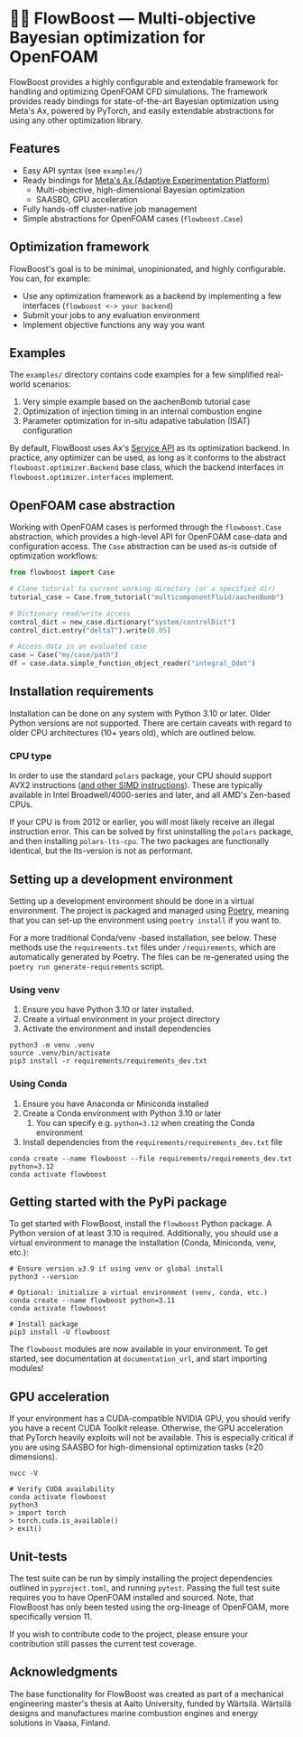 # 🏄‍♂️ FlowBoost — Multi-objective Bayesian optimization for OpenFOAM
FlowBoost provides a highly configurable and extendable framework for handling and optimizing OpenFOAM CFD simulations. The framework provides ready bindings for state-of-the-art Bayesian optimization using Meta's Ax, powered by PyTorch, and easily extendable abstractions for using any other optimization library.

## Features
- Easy API syntax (see `examples/`)
- Ready bindings for [Meta's Ax (Adaptive Experimentation Platform)](https://ax.dev/)
  - Multi-objective, high-dimensional Bayesian optimization
  - SAASBO, GPU acceleration
- Fully hands-off cluster-native job management
- Simple abstractions for OpenFOAM cases (`flowboost.Case`)

## Optimization framework
FlowBoost's goal is to be minimal, unopinionated, and highly configurable. You can, for example:
- Use any optimization framework as a backend by implementing a few interfaces (`flowboost <-> your backend`)
- Submit your jobs to any evaluation environment
- Implement objective functions any way you want

## Examples
The `examples/` directory contains code examples for a few simplified real-world scenarios:

1) Very simple example based on the aachenBomb tutorial case
2) Optimization of injection timing in an internal combustion engine
3) Parameter optimization for in-situ adapative tabulation (ISAT) configuration

By default, FlowBoost uses Ax's [Service API](https://ax.dev/tutorials/gpei_hartmann_service.html) as its optimization backend. In practice, any optimizer can be used, as long as it conforms to the abstract `flowboost.optimizer.Backend` base class, which the backend interfaces in `flowboost.optimizer.interfaces` implement.

## OpenFOAM case abstraction
Working with OpenFOAM cases is performed through the `flowboost.Case` abstraction, which provides a high-level API for OpenFOAM case-data and configuration access. The `Case` abstraction can be used as-is outside of optimization workflows:

```python
from flowboost import Case

# Clone tutorial to current working directory (or a specified dir)
tutorial_case = Case.from_tutorial("multicomponentFluid/aachenBomb")

# Dictionary read/write access
control_dict = new_case.dictionary("system/controlDict")
control_dict.entry("deltaT").write(0.05)

# Access data in an evaluated case
case = Case("my/case/path")
df = case.data.simple_function_object_reader("integral_Qdot")
```

## Installation requirements
Installation can be done on any system with Python 3.10 or later. Older Python versions are not supported. There are certain caveats with regard to older CPU architectures (10+ years old), which are outlined below.

### CPU type
In order to use the standard `polars` package, your CPU should support AVX2 instructions ([and other SIMD instructions](https://github.com/pola-rs/polars/blob/78dc62851a13b87dc751a627e1e96ba1bf1549ee/py-polars/polars/_cpu_check.py)). These are typically available in Intel Broadwell/4000-series and later, and all AMD's Zen-based CPUs.

If your CPU is from 2012 or earlier, you will most likely receive an illegal instruction error. This can be solved by first uninstalling the `polars` package, and then installing `polars-lts-cpu`. The two packages are functionally identical, but the lts-version is not as performant.

## Setting up a development environment
Setting up a development environment should be done in a virtual environment. The project is packaged and managed using [Poetry](https://python-poetry.org/), meaning that you can set-up the environment using `poetry install` if you want to.

For a more traditional Conda/venv -based installation, see below. These methods use the `requirements.txt` files under `/requirements`, which are automatically generated by Poetry. The files can be re-generated using the `poetry run generate-requirements` script.

### Using venv
1. Ensure you have Python 3.10 or later installed.
2. Create a virtual environment in your project directory
3. Activate the environment and install dependencies

```shell
python3 -m venv .venv
source .venv/bin/activate
pip3 install -r requirements/requirements_dev.txt
```

### Using Conda
1. Ensure you have Anaconda or Miniconda installed
2. Create a Conda environment with Python 3.10 or later
   1. You can specify e.g. `python=3.12` when creating the Conda environment
3. Install dependencies from the `requirements/requirements_dev.txt` file

```shell
conda create --name flowboost --file requirements/requirements_dev.txt python=3.12
conda activate flowboost
```

## Getting started with the PyPi package
To get started with FlowBoost, install the `flowboost` Python package. A Python version of at least 3.10 is required. Additionally, you should use a virtual environment to manage the installation (Conda, Miniconda, venv, etc.):

```shell
# Ensure version ≥3.9 if using venv or global install
python3 --version

# Optional: initialize a virtual environment (venv, conda, etc.)
conda create --name flowboost python=3.11
conda activate flowboost

# Install package
pip3 install -U flowboost
```

The `flowboost` modules are now available in your environment. To get started, see documentation at `documentation_url`, and start importing modules!

## GPU acceleration
If your environment has a CUDA-compatible NVIDIA GPU, you should verify you have a recent CUDA Toolkit release. Otherwise, the GPU acceleration that PyTorch heavily exploits will not be available. This is especially critical if you are using SAASBO for high-dimensional optimization tasks (≥20 dimensions).

```shell
nvcc -V

# Verify CUDA availability
conda activate flowboost
python3
> import torch
> torch.cuda.is_available()
> exit()
```

## Unit-tests
The test suite can be run by simply installing the project dependencies outlined in `pyproject.toml`, and running `pytest`. Passing the full test suite requires you to have OpenFOAM installed and sourced. Note, that FlowBoost has only been tested using the org-lineage of OpenFOAM, more specifically version 11.

If you wish to contribute code to the project, please ensure your contribution still passes the current test coverage.

## Acknowledgments
The base functionality for FlowBoost was created as part of a mechanical engineering master's thesis at Aalto University, funded by Wärtsilä. Wärtsilä designs and manufactures marine combustion engines and energy solutions in Vaasa, Finland.
